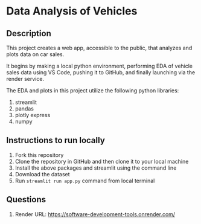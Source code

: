 # Data Analysis of Vehicles

## Description

This project creates a web app, accessible to the public, that analyzes and plots data on car sales. 

It begins by making a local python environment, performing EDA of vehicle sales data using VS Code, pushing it to GitHub, and finally launching via the render service.

The EDA and plots in this project utilize the following python libraries:

1. streamlit
2. pandas
3. plotly express
4. numpy

## Instructions to run locally

1. Fork this repository
2. Clone the repository in GitHub and then clone it to your local machine
3. Install the above packages and streamlit using the command line
4. Download the dataset
5. Run `streamlit run app.py` command from local terminal

## Questions

1. Render URL: https://software-development-tools.onrender.com/
